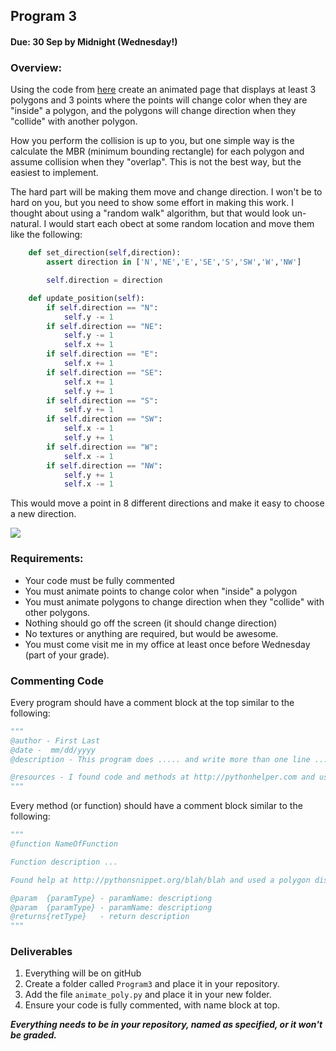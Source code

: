 ## Program 3
#### Due: 30 Sep by Midnight (Wednesday!)

### Overview:

Using the code from [here](https://github.com/rugbyprof/4553-Spatial-DS/blob/master/geo.py) create an animated page that displays at least 3 polygons and 3 points where the points will change color when they are "inside" a polygon, and the polygons will change direction when they "collide" with another polygon. 

How you perform the collision is up to you, but one simple way is the calculate the MBR (minimum bounding rectangle) for each polygon and assume collision when they "overlap". This is not the best way, but the easiest to implement. 

The hard part will be making them move and change direction. I won't be to hard on you, but you need to show some effort in making this work. I thought about using a "random walk" algorithm, but that would look un-natural. I would start each obect at some random location and move them like the following:

```python
    def set_direction(self,direction):
        assert direction in ['N','NE','E','SE','S','SW','W','NW']

        self.direction = direction

    def update_position(self):
        if self.direction == "N":
            self.y -= 1
        if self.direction == "NE":
            self.y -= 1
            self.x += 1
        if self.direction == "E":
            self.x += 1
        if self.direction == "SE":
            self.x += 1
            self.y += 1
        if self.direction == "S":
            self.y += 1
        if self.direction == "SW":
            self.x -= 1
            self.y += 1
        if self.direction == "W":
            self.x -= 1
        if self.direction == "NW":
            self.y += 1
            self.x -= 1
```

This would move a point in 8 different directions and make it easy to choose a new direction. 

![](http://wfkb-geography.weebly.com/uploads/2/3/9/1/23919616/8543328_orig.gif)

### Requirements:

- Your code must be fully commented
- You must animate points to change color when "inside" a polygon
- You must animate polygons to change direction when they "collide" with other polygons.
- Nothing should go off the screen (it should change direction)
- No textures or anything are required, but would be awesome.
- You must come visit me in my office at least once before Wednesday (part of your grade).

### Commenting Code
Every program should have a comment block at the top similar to the following:

```python
"""
@author - First Last
@date -  mm/dd/yyyy
@description - This program does ..... and write more than one line ..... 

@resources - I found code and methods at http://pythonhelper.com and used some polygon code.
"""
```

Every method (or function) should have a comment block similar to the following:

```python
"""
@function NameOfFunction 

Function description ...

Found help at http://pythonsnippet.org/blah/blah and used a polygon distance function

@param  {paramType} - paramName: descriptiong
@param  {paramType} - paramName: descriptiong
@returns{retType}   - return description
"""
```

### Deliverables

1. Everything will be on gitHub
1. Create a folder called `Program3` and place it in your repository.
2. Add the file `animate_poly.py` and place it in your new folder.
3. Ensure your code is fully commented, with name block at top.


***Everything needs to be in your repository, named as specified, or it won't be graded.***



